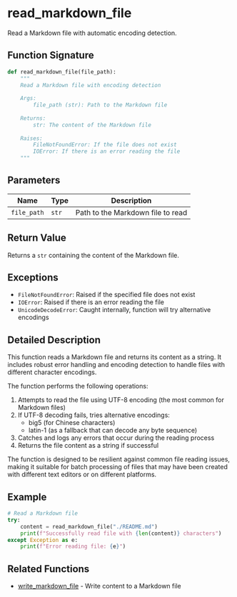 # read_markdown_file

Read a Markdown file with automatic encoding detection.

## Function Signature

```python
def read_markdown_file(file_path):
    """
    Read a Markdown file with encoding detection
    
    Args:
        file_path (str): Path to the Markdown file
        
    Returns:
        str: The content of the Markdown file
        
    Raises:
        FileNotFoundError: If the file does not exist
        IOError: If there is an error reading the file
    """
```

## Parameters

| Name | Type | Description |
|------|------|-------------|
| `file_path` | `str` | Path to the Markdown file to read |

## Return Value

Returns a `str` containing the content of the Markdown file.

## Exceptions

- `FileNotFoundError`: Raised if the specified file does not exist
- `IOError`: Raised if there is an error reading the file
- `UnicodeDecodeError`: Caught internally, function will try alternative encodings

## Detailed Description

This function reads a Markdown file and returns its content as a string. It includes robust error handling and encoding detection to handle files with different character encodings.

The function performs the following operations:

1. Attempts to read the file using UTF-8 encoding (the most common for Markdown files)
2. If UTF-8 decoding fails, tries alternative encodings:
   - big5 (for Chinese characters)
   - latin-1 (as a fallback that can decode any byte sequence)
3. Catches and logs any errors that occur during the reading process
4. Returns the file content as a string if successful

The function is designed to be resilient against common file reading issues, making it suitable for batch processing of files that may have been created with different text editors or on different platforms.

## Example

```python
# Read a Markdown file
try:
    content = read_markdown_file("./README.md")
    print(f"Successfully read file with {len(content)} characters")
except Exception as e:
    print(f"Error reading file: {e}")
```

## Related Functions

- [write_markdown_file](./write-markdown-file.md) - Write content to a Markdown file 